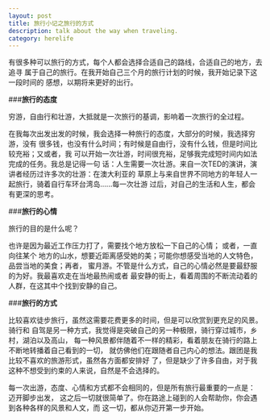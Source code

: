 ```yaml
---
layout: post
title: 旅行小记之旅行的方式
description: talk about the way when traveling.
category: herelife
---
```


有很多种可以旅行的方式，每个人都会选择合适自己的路线，合适自己的地方，去追寻
属于自己的旅行。在我开始自己三个月的旅行计划的时候，我开始记录下这一段时间的
感想，以期将来更好的出行。

###**旅行的态度**

穷游，自由行和壮游，大抵就是一次旅行的基调，影响着一次旅行的全过程。

在我每次出发出发的时候，我会选择一种旅行的态度，大部分的时候，我选择穷游，没有
很多钱，也没有什么时间；有时候是自由行，没有什么钱，但是时间比较充裕；又或者，我
可以开始一次壮游，时间很充裕，足够我完成短时间内如法完成的任务。我总是记得一句
话：人生需要一次壮游。来自一次TED的演讲，演讲者经历过许多次的壮游：在澳大利亚的
草原上与来自世界不同地方的年轻人一起旅行，骑着自行车环台湾岛......每一次壮游
过后，对自己的生活和人生，都会有更深的思考。

###**旅行的心情**

旅行的目的是什么呢？

也许是因为最近工作压力打了，需要找个地方放松一下自己的心情； 或者，一直向往某个
地方的山水，想要近距离感受她的美；可能你想感受当地的人文特色，品尝当地的美食；再者，
蜜月游。不管是什么方式，自己的心情必然是要最舒服的为好。我最喜欢走在当地最热闹或者
最安静的街上，看着周围的不断流动着的人群，在这其中个找到安静的自己。

###**旅行的方式**

比较喜欢徒步旅行，虽然这需要花费更多的时间，但是可以欣赏到更充足的风景。骑行和
自驾是另一种方式，我觉得是突破自己的另一种极限，骑行穿过城市，乡村，湖泊以及高山，
每一种风景都伴随着不一样的精彩，看着朋友在骑行的路上不断地转播着自己看到的一切，
就仿佛他们在跟随者自己内心的想法。跟团是我比较不喜欢的旅游形式，虽然各方面都安排好
了，但是缺少了许多自由，对于我这种不想受到约束的人来说，自然是不会选择的。

每一次出游，态度、心情和方式都不会相同的，但是所有旅行最重要的一点是： 迈开脚步出发，
这之后一切就很简单了。你在路途上碰到的人会帮助你，你会遇到各种各样的风景和人文，而
这一切，都从你迈开第一步开始。
